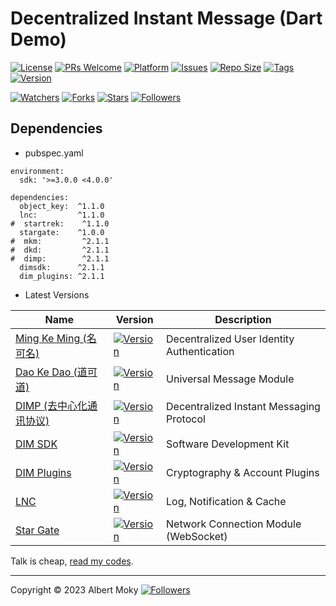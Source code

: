 # Decentralized Instant Message (Dart Demo)

[![License](https://img.shields.io/github/license/dimchat/demo-dart)](https://github.com/dimchat/demo-dart/blob/master/LICENSE)
[![PRs Welcome](https://img.shields.io/badge/PRs-welcome-brightgreen.svg)](https://github.com/dimchat/demo-dart/pulls)
[![Platform](https://img.shields.io/badge/Platform-Dart%203-brightgreen.svg)](https://github.com/dimchat/demo-dart/wiki)
[![Issues](https://img.shields.io/github/issues/dimchat/demo-dart)](https://github.com/dimchat/demo-dart/issues)
[![Repo Size](https://img.shields.io/github/repo-size/dimchat/demo-dart)](https://github.com/dimchat/demo-dart/archive/refs/heads/main.zip)
[![Tags](https://img.shields.io/github/tag/dimchat/demo-dart)](https://github.com/dimchat/demo-dart/tags)
[![Version](https://img.shields.io/pub/v/dim_client)](https://pub.dev/packages/dim_client)

[![Watchers](https://img.shields.io/github/watchers/dimchat/demo-dart)](https://github.com/dimchat/demo-dart/watchers)
[![Forks](https://img.shields.io/github/forks/dimchat/demo-dart)](https://github.com/dimchat/demo-dart/forks)
[![Stars](https://img.shields.io/github/stars/dimchat/demo-dart)](https://github.com/dimchat/demo-dart/stargazers)
[![Followers](https://img.shields.io/github/followers/dimchat)](https://github.com/orgs/dimchat/followers)

## Dependencies

* pubspec.yaml

```
environment:
  sdk: '>=3.0.0 <4.0.0'

dependencies:
  object_key:  ^1.1.0
  lnc:         ^1.1.0
#  startrek:    ^1.1.0
  stargate:    ^1.0.0
#  mkm:         ^2.1.1
#  dkd:         ^2.1.1
#  dimp:        ^2.1.1
  dimsdk:      ^2.1.1
  dim_plugins: ^2.1.1
```

* Latest Versions

| Name | Version | Description |
|------|---------|-------------|
| [Ming Ke Ming (名可名)](https://github.com/dimchat/mkm-dart) | [![Version](https://img.shields.io/pub/v/mkm)](https://pub.dev/packages/mkm) | Decentralized User Identity Authentication |
| [Dao Ke Dao (道可道)](https://github.com/dimchat/dkd-dart) | [![Version](https://img.shields.io/pub/v/dkd)](https://pub.dev/packages/dkd) | Universal Message Module |
| [DIMP (去中心化通讯协议)](https://github.com/dimchat/core-dart) | [![Version](https://img.shields.io/pub/v/dimp)](https://pub.dev/packages/dimp) | Decentralized Instant Messaging Protocol |
| [DIM SDK](https://github.com/dimchat/sdk-dart) | [![Version](https://img.shields.io/pub/v/dimsdk)](https://pub.dev/packages/dimsdk) | Software Development Kit |
| [DIM Plugins](https://github.com/dimchat/sdk-dart) | [![Version](https://img.shields.io/pub/v/dim_plugins)](https://pub.dev/packages/dim_plugins) | Cryptography & Account Plugins |
| [LNC](https://github.com/dimchat/sdk-dart) | [![Version](https://img.shields.io/pub/v/lnc)](https://pub.dev/packages/lnc) | Log, Notification & Cache |
| [Star Gate](https://github.com/moky/StarGate) | [![Version](https://img.shields.io/pub/v/stargate)](https://pub.dev/packages/stargate) | Network Connection Module (WebSocket) |

Talk is cheap, [read my codes](https://github.com/dimchat/demo-dart).

----

Copyright &copy; 2023 Albert Moky
[![Followers](https://img.shields.io/github/followers/moky)](https://github.com/moky?tab=followers)
